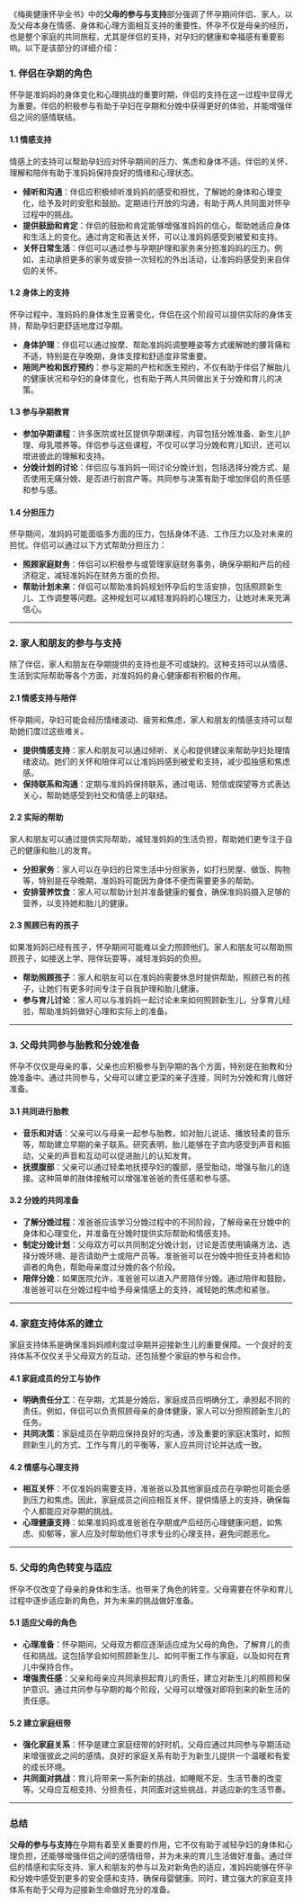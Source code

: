 《梅奥健康怀孕全书》中的**父母的参与与支持**部分强调了怀孕期间伴侣、家人，以及父母本身在情感、身体和心理方面相互支持的重要性。怀孕不仅是母亲的经历，也是整个家庭的共同旅程，尤其是伴侣的支持，对孕妇的健康和幸福感有重要影响。以下是该部分的详细介绍：

### 1. **伴侣在孕期的角色**

怀孕是准妈妈的身体变化和心理挑战的重要时期，伴侣的支持在这一过程中显得尤为重要。伴侣的积极参与有助于孕妇在孕期和分娩中获得更好的体验，并能增强伴侣之间的感情联结。

#### 1.1 **情感支持**

情感上的支持可以帮助孕妇应对怀孕期间的压力、焦虑和身体不适。伴侣的关怀、理解和陪伴有助于准妈妈保持良好的情绪和心理状态。

- **倾听和沟通**：伴侣应积极倾听准妈妈的感受和担忧，了解她的身体和心理变化，给予及时的安慰和鼓励。定期进行开放的沟通，有助于两人共同面对怀孕过程中的挑战。
- **提供鼓励和肯定**：伴侣的鼓励和肯定能够增强准妈妈的信心，帮助她适应身体和生活上的变化。通过肯定和表达关怀，可以让准妈妈感受到被爱和支持。
- **关怀日常生活**：伴侣可以通过参与孕期护理和家务来分担准妈妈的压力。例如，主动承担更多的家务或安排一次轻松的外出活动，让准妈妈感受到来自伴侣的关怀。

#### 1.2 **身体上的支持**

怀孕过程中，准妈妈的身体发生显著变化，伴侣在这个阶段可以提供实际的身体支持，帮助孕妇更舒适地度过孕期。

- **身体护理**：伴侣可以通过按摩、帮助准妈妈调整睡姿等方式缓解她的腰背痛和不适，特别是在孕晚期，身体支撑和舒适度非常重要。
- **陪同产检和医疗预约**：参与定期的产检和医生预约，不仅有助于伴侣了解胎儿的健康状况和孕妇的身体变化，也有助于两人共同做出关于分娩和育儿的决策。

#### 1.3 **参与孕期教育**

- **参加孕期课程**：许多医院或社区提供孕期课程，内容包括分娩准备、新生儿护理、母乳喂养等。伴侣参与这些课程，不仅可以学习分娩和育儿知识，还可以增进彼此的理解和支持。
- **分娩计划的讨论**：伴侣应与准妈妈一同讨论分娩计划，包括选择分娩方式、是否使用无痛分娩、是否进行剖宫产等。共同参与决策有助于增加伴侣的责任感和参与感。

#### 1.4 **分担压力**

怀孕期间，准妈妈可能面临多方面的压力，包括身体不适、工作压力以及对未来的担忧。伴侣可以通过以下方式帮助分担压力：

- **照顾家庭财务**：伴侣可以积极参与或管理家庭财务事务，确保孕期和产后的经济稳定，减轻准妈妈在财务方面的负担。
- **帮助计划未来**：伴侣可以帮助准妈妈规划怀孕后的生活安排，包括照顾新生儿、工作调整等问题。这种规划可以减轻准妈妈的心理压力，让她对未来充满信心。

------

### 2. **家人和朋友的参与与支持**

除了伴侣，家人和朋友在孕期提供的支持也是不可或缺的。这种支持可以从情感、生活到实际帮助等各个方面，对准妈妈的身心健康都有积极的作用。

#### 2.1 **情感支持与陪伴**

怀孕期间，孕妇可能会经历情绪波动、疲劳和焦虑，家人和朋友的情感支持可以帮助她们度过这些难关。

- **提供情感支持**：家人和朋友可以通过倾听、关心和提供建议来帮助孕妇处理情绪波动。她们的关怀和陪伴可以让准妈妈感到被爱和支持，减少孤独感和焦虑感。
- **保持联系和沟通**：定期与准妈妈保持联系，通过电话、短信或探望等方式表达关心，帮助她感受到社交和情感上的联结。

#### 2.2 **实际的帮助**

家人和朋友可以通过提供实际帮助，减轻准妈妈的生活负担，帮助她们更专注于自己的健康和胎儿的发育。

- **分担家务**：家人可以在孕妇的日常生活中分担家务，如打扫房屋、做饭、购物等，特别是在孕晚期，准妈妈可能因为身体不便而需要更多的帮助。
- **安排营养饮食**：家人可以帮助计划并准备健康的餐食，确保准妈妈摄入足够的营养，以支持她和胎儿的健康。

#### 2.3 **照顾已有的孩子**

如果准妈妈已经有孩子，怀孕期间可能难以全力照顾他们。家人和朋友可以帮助照顾孩子，如接送上学、陪伴玩耍等，减轻准妈妈的负担。

- **帮助照顾孩子**：家人和朋友可以在准妈妈需要休息时提供帮助，照顾已有的孩子，让她们有更多时间专注于自我护理和胎儿健康。
- **参与育儿讨论**：家人可以与准妈妈一起讨论未来如何照顾新生儿，分享育儿经验，帮助准妈妈做好心理和实际上的准备。

------

### 3. **父母共同参与胎教和分娩准备**

怀孕不仅仅是母亲的事，父亲也应积极参与到孕期的各个方面，特别是在胎教和分娩准备中。通过共同参与，父母可以建立更深的亲子连接，同时为分娩和育儿做好准备。

#### 3.1 **共同进行胎教**

- **音乐和对话**：父亲可以与母亲一起参与胎教，如对胎儿说话、播放轻柔的音乐等，帮助建立早期的亲子联系。研究表明，胎儿能够在子宫内感受到声音和振动，父亲的声音和互动可以促进胎儿的认知发育。
- **抚摸腹部**：父亲可以通过轻柔地抚摸孕妇的腹部，感受胎动，增强与胎儿的连接。这种简单的肢体接触可以增强准爸爸的责任感和参与感。

#### 3.2 **分娩的共同准备**

- **了解分娩过程**：准爸爸应该学习分娩过程中的不同阶段，了解母亲在分娩中的身体和心理变化，并准备在分娩时提供实际帮助和情感支持。
- **制定分娩计划**：父母双方可以共同制定分娩计划，讨论是否使用镇痛方法、选择分娩环境、是否请助产士或陪产员等。准爸爸可以在分娩中担任支持者和协调者的角色，帮助母亲度过分娩的各个阶段。
- **陪伴分娩**：如果医院允许，准爸爸可以进入产房陪伴分娩。通过陪伴和鼓励，准爸爸可以在分娩过程中给予母亲情感上的支持，减轻她的焦虑和紧张。

------

### 4. **家庭支持体系的建立**

家庭支持体系是确保准妈妈顺利度过孕期并迎接新生儿的重要保障。一个良好的支持体系不仅仅关乎父母双方的互动，还包括整个家庭的参与和合作。

#### 4.1 **家庭成员的分工与协作**

- **明确责任分工**：在孕期，尤其是分娩后，家庭成员应明确分工，承担起不同的责任。例如，伴侣可以负责照顾母亲的身体健康，家人可以分担照顾新生儿的任务。
- **共同决策**：家庭成员在孕期应保持良好的沟通，涉及重要的家庭决策时，如照顾新生儿的方式、工作与育儿的平衡等，家人应共同讨论并达成一致。

#### 4.2 **情感与心理支持**

- **相互关怀**：不仅准妈妈需要支持，准爸爸以及其他家庭成员在孕期也可能会感到压力和焦虑。因此，家庭成员之间应相互关怀，提供情感上的支持，确保每个人都能应对孕期的挑战。
- **心理健康支持**：如果准妈妈或准爸爸在孕期或产后经历心理健康问题，如焦虑、抑郁等，家人应及时帮助他们寻求专业的心理支持，避免问题恶化。

------

### 5. **父母的角色转变与适应**

怀孕不仅改变了母亲的身体和生活，也带来了角色的转变。父母需要在怀孕和育儿过程中逐步适应新的角色，并为未来的挑战做好准备。

#### 5.1 **适应父母的角色**

- **心理准备**：怀孕期间，父母双方都应逐渐适应成为父母的角色，了解育儿的责任和挑战。这包括学会如何照顾新生儿、如何平衡工作与家庭，以及如何在育儿中保持合作。
- **增强责任感**：父亲和母亲应共同承担起育儿的责任，建立对新生儿的照顾和保护意识。通过共同参与孕期的每个阶段，父母可以增强对即将到来的新生活的责任感。

#### 5.2 **建立家庭纽带**

- **强化家庭关系**：怀孕是建立家庭纽带的好时机，父母应通过共同参与孕期活动来增强彼此之间的感情。良好的家庭关系有助于为新生儿提供一个温暖和有爱的成长环境。
- **共同面对挑战**：育儿将带来一系列新的挑战，如睡眠不足、生活节奏的改变等。父母应互相支持、分担责任，共同面对这些挑战，并适应新的生活节奏。

------

### 总结

**父母的参与与支持**在孕期有着至关重要的作用，它不仅有助于减轻孕妇的身体和心理负担，还能够增强伴侣之间的感情纽带，并为未来的育儿生活做好准备。通过伴侣的情感和实际支持、家人和朋友的参与以及对新角色的适应，准妈妈能够在怀孕和分娩中感受到更多的安全感和支持，确保母婴健康。同时，建立强大的家庭支持体系有助于父母为迎接新生命做好充分的准备。